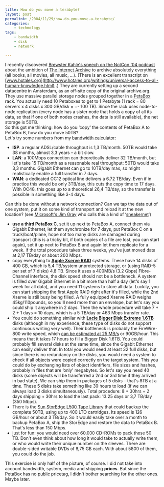 ```yaml
---
title: How do you move a terabyte?
layout: post
permalink: /2004/11/29/how-do-you-move-a-terabyte/
categories:
    - technology
tags:
    - bandwidth
    - disk
    - network

---
```

I recently discovered [Brewster Kahle's speech on the NotCon '04 podcast](http://notcon2004.blogspot.com/2004/06/copyright-pt-1-archiveorg.html) about the ambition of [The Internet Archive](http://www.archive.org) to archive absolutely everything (all books, all movies, all music, &#8230;). (There is an excellent transcript on [www.hotales.org](http://www.hotales.org/writings/universal-access-to-all-human-knowledge.html) .) They are currently setting up a second datacentre in Amsterdam, as an off-site copy of the original archive.org. They use massive parallel storage nodes grouped together in a [PetaBox](http://www.capricorn-tech.com/petabox.html) rack. You actually need 10 Petaboxes to get to 1 Petabyte (1 rack = 80 servers x 4 disks x 300 GB/disk = +- 100 TB). Since the rack uses node-to-node replication (every node has a sister node that holds a copy of all its data, so that if one of both nodes crashes, the data is still available), the net storage is 50TB.  
So this got me thinking: how do you &#8216;copy' the contents of PetaBox A to PetaBox B, how do you move 50TB?  
Let's try some numbers from my [bandwidth calculator](http://www.forret.com/projects/hizmo/bandwidth.asp):

  * **ISP**: a regular ADSL/cable throughput is 1,3 TB/month. 50TB would take 38 months, almost 3,3 years &#8211; a bit slow. 
  * **LAN**: a 100Mbps connection can theoretically deliver 32 TB/month, but let's take 15 TB/month as a reasonable real throughput: 50TB would take 3,3 months. Gigabit Ethernet can go to 10TB/day max, so might realistically enable a full transfer in 7 days. 
  * **WAN**: a dedicated OC12 optical line delivers a 6.72 TB/day. Even if in practice this would be only 3TB/day, this cuts the copy time to 17 days. With OC48, this goes up to a theoretical 26,4 TB/day, so the transfer is possible in something like 3-4 days.

Can this be done without a network connection? Can we tap the data out of one system, put it on some kind of transport and reload it at the new location? (see [Microsoft's Jim Gray](http://research.microsoft.com/scripts/pubs/view.asp?TR_ID=MSR-TR-2002-84) who calls this a kind of &#8216;[sneakernet](http://en.wikipedia.org/wiki/Sneakernet)&#8216;)

  * **use a third PetaBox C**, set it up next to PetaBox A, connect them via Gigabit Ethernet, let them synchronize for 7 days, put PetaBox C on a truck/boat/plane, hope not too many disks are damaged during transport (this is a tricky bit, if both copies of a file are lost, you can start again), set it up next to PetaBox B and again let them replicate for a week. If the total procedure takes three weeks, you've just moved data at 2,17 TB/day or about 200 Mbps. 
  * copy everything to [**Apple Xserve RAID**](http://www.apple.com/xserve/raid/) systems. These have 14 disks of 400 GB, which is 5,4 TB/system unprotected storage, or (using RAID-5 per set of 7 disks) 4,8 TB. Since it uses a 400MB/s (3.2 Gbps) Fibre-Channel interface, the disk speed should not be a bottleneck. A system is filled over Gigabit Ethernet in a bit more than half a day (let's say 1 week for all data), and you need 11 systems to store all data. Luckily, you can start shipping the first Apple RAID right after it's filled, while the 2nd Xserve is still busy being filled. A fully equipped Xserve RAID weighs 45kg/110pounds, so you'll need more than an envelope, but let's say you could ship it anywhere in 2 days. Then the whole procedure will take 7 + 2 + 1 days = 10 days, which is a 5 TB/day or 463 Mbps transfer rate. 
  * You could do something similar with [**Lacie Bigger Disk Extreme 1.6TB**](http://www.lacie.com/products/product.htm?pid=10551) disks (although in my experience, these type of disks do not support continuous writing very well). Their bottleneck is probably the FireWire-800 write speed, which [can be estimated at 25 MB/s](http://www4.tomshardware.com/storage/20040402/firewire800-06.html) or 90GB/hour. This means that it takes 17 hours to fill a Bigger Disk 1.6TB. You could probably fill several disks at the same time, since the Gigabit Ethernet can easily deliver that. In total you would need at least 32 full disks, but since there is no redundancy on the disks, you would need a system to check if all objects were copied correctly on the target system. This you could do by exchanging lists of object identifiers, file sizes and hashes, probably in files that are &#8216;only' megabytes. So let's say you need 40 disks (some objects will be transferred a 2nd or 3rd time if they arrived in bad state). We can ship them in packages of 5 disks &#8211; that's 8TB at a time. These 5 disks take something like 30 hours to load (if we can always load 3 disks simultaneously). Total procedure: 8 * 30hrs + 2 days shipping + 30hrs to load the last pack: 13.25 days or 3,7 TB/day (350 Mbps). 
  * There is the [Sun StorEdge L500 Tape Library](http://www.sun.com/storage/tape/l500/index.xml) that could backup the complete 50TB, using up to 400 LTO cartridges. Its speed is 126 GB/hour or about 3 TB/day. So it would easily take over a month to backup PetaBox A, ship the StorEdge and restore the data to PetaBox B. That's less than 150 Mbps. 
  * just for fun: you would need over 60.000 CD-ROMs to pack those 50 TB. Don't even think about how long it would take to actually write them, or who would write their unique number on the sleeves. There are double-sided writable DVDs of 8,75 GB each. With about 5800 of them, you could do the job.

This exercise is only half of the picture, of course. I did not take into account bandwidth, system, media and shipping **prices**. But since the PetaBox has no public pricetag, I didn't bother searching for the other ones. Maybe later.
